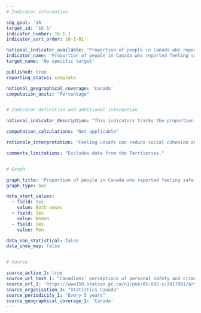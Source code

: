 ```yaml
---
# Indicator information

sdg_goal: '16'
target_id: '16.1'
indicator_number: 16.1.1
indicator_sort_order: 16-1-01

national_indicator_available: "Proportion of people in Canada who reported feeling safe walking alone in their neighborhood after dark"
indicator_name: 'Proportion of people in Canada who reported feeling safe walking alone in their neighborhood after dark'
target_name: 'No specific target'

published: true
reporting_status: complete

national_geographical_coverage: 'Canada'
computation_units: "Percentage"


# Indicator definition and additional information

national_indicator_description: "This indicators tracks the proportion of people in Canada who reported feeling safe walking alone in their neighborhood after dark."

computation_calculations: "Not applicable"

rationale_interpretation: "Feeling unsafe can reduce social cohesion and can have negative impacts on people's physical and mental health and overall well-being."

comments_limitations: "Excludes data from the Territories."


# Graph

graph_title: 'Proportion of people in Canada who reported feeling safe walking alone in their neighborhood after dark'
graph_type: bar

data_start_values:
  - field: Sex
    value: Both sexes
  - field: Sex
    value: Women
  - field: Sex
    value: Men

data_non_statistical: false
data_show_map: false


# Source

source_active_1: true
source_url_text_1: "Canadians’ perceptions of personal safety and crime"
source_url_1: 'https://www150.statcan.gc.ca/n1/pub/85-002-x/2017001/article/54889-eng.htm'
source_organisation_1: "Statistics Canada"
source_periodicity_1: "Every 5 years"
source_geographical_coverage_1: 'Canada'
---
```

